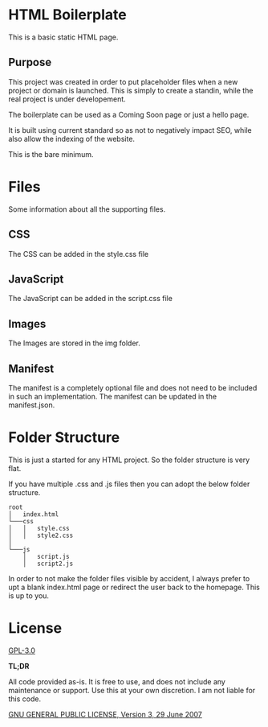 # HTML Boilerplate

This is a basic static HTML page.

## Purpose

This project was created in order to put placeholder files when a new project or domain is launched. This is simply to create a standin, while the real project is under developement.

The boilerplate can be used as a Coming Soon page or just a hello page.

It is built using current standard so as not to negatively impact SEO, while also allow the indexing of the website.

This is the bare minimum.

# Files

Some information about all the supporting files.

## CSS

The CSS can be added in the style.css file

## JavaScript

The JavaScript can be added in the script.css file

## Images

The Images are stored in the img folder.

## Manifest

The manifest is a completely optional file and does not need to be included in such an implementation. The manifest can be updated in the manifest.json.

# Folder Structure

This is just a started for any HTML project. So the folder structure is very flat.

If you have multiple .css and .js files then you can adopt the below folder structure.

```
root
│   index.html
└───css
│   │   style.css
│   │   style2.css
│
└───js
    │   script.js
    │   script2.js
```

In order to not make the folder files visible by accident, I always prefer to upt a blank index.html page or redirect the user back to the homepage. This is up to you.

# License

[GPL-3.0](LICENSE)

**TL;DR**

All code provided as-is. It is free to use, and does not include any maintenance or support.
Use this at your own discretion. I am not liable for this code.

[GNU GENERAL PUBLIC LICENSE, Version 3, 29 June 2007](https://www.gnu.org/licenses/gpl-3.0.en.html)
